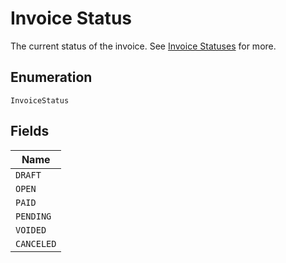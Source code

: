 
# Invoice Status

The current status of the invoice. See [Invoice Statuses](https://maxio-chargify.zendesk.com/hc/en-us/articles/5405078794253-Introduction-to-Invoices#invoice-statuses) for more.

## Enumeration

`InvoiceStatus`

## Fields

| Name |
|  --- |
| `DRAFT` |
| `OPEN` |
| `PAID` |
| `PENDING` |
| `VOIDED` |
| `CANCELED` |

